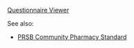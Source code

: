 [Questionnaire Viewer](https://project-wildfyre.github.io/domain-archetype/?q=https://virtually-healthcare.github.io/R4/Questionnaire-SmokingStatus.json)

See also:

- [PRSB Community Pharmacy Standard](https://theprsb.org/standards/communitypharmacy/)
